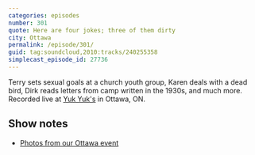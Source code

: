 ```yaml
---
categories: episodes
number: 301
quote: Here are four jokes; three of them dirty
city: Ottawa
permalink: /episode/301/
guid: tag:soundcloud,2010:tracks/240255358
simplecast_episode_id: 27736
---
```


Terry sets sexual goals at a church youth group, Karen deals with a dead bird, Dirk reads letters from camp written in the 1930s, and much more. Recorded live at [Yuk Yuk's](https://www.yukyuks.com/ottawa) in Ottawa, ON.

## Show notes
- [Photos from our Ottawa event](https://goo.gl/jmfVoa)
